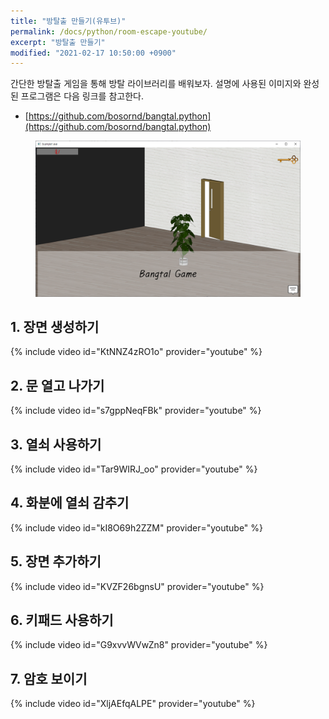 ```yaml
---
title: "방탈출 만들기(유투브)"
permalink: /docs/python/room-escape-youtube/
excerpt: "방탈출 만들기"
modified: "2021-02-17 10:50:00 +0900"
---
```

간단한 방탈출 게임을 통해 방탈 라이브러리를 배워보자.
설명에 사용된 이미지와 완성된 프로그램은 다음 링크를 참고한다.
- [https://github.com/bosornd/bangtal.python](https://github.com/bosornd/bangtal.python)

<figure>
  <img src="/assets/images/room_escape.png" alt="방탈출">
</figure>

## 1. 장면 생성하기
{% include video id="KtNNZ4zRO1o" provider="youtube" %}

## 2. 문 열고 나가기
{% include video id="s7gppNeqFBk" provider="youtube" %}

## 3. 열쇠 사용하기
{% include video id="Tar9WIRJ_oo" provider="youtube" %}

## 4. 화분에 열쇠 감추기
{% include video id="kI8O69h2ZZM" provider="youtube" %}

## 5. 장면 추가하기
{% include video id="KVZF26bgnsU" provider="youtube" %}

## 6. 키패드 사용하기
{% include video id="G9xvvWVwZn8" provider="youtube" %}

## 7. 암호 보이기
{% include video id="XljAEfqALPE" provider="youtube" %}
